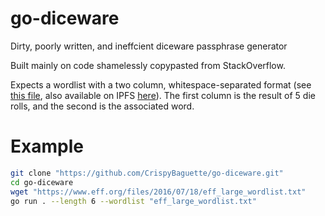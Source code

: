 # go-diceware
Dirty, poorly written, and ineffcient diceware passphrase generator

Built mainly on code shamelessly copypasted from StackOverflow.

Expects a wordlist with a two column, whitespace-separated format (see [this file](https://www.eff.org/files/2016/07/18/eff_large_wordlist.txt), also available on IPFS [here](https://ipfs.io/ipfs/bafybeibxmzvzztddr4boxbcfmbuv3zi2uvl7rowoa2v6kg5qfnzsyx6nj4/eff_large_wordlist.txt)). The first column is the result of 5 die rolls, and the second is the associated word. 

# Example
```bash
git clone "https://github.com/CrispyBaguette/go-diceware.git"
cd go-diceware
wget "https://www.eff.org/files/2016/07/18/eff_large_wordlist.txt"
go run . --length 6 --wordlist "eff_large_wordlist.txt"
```
